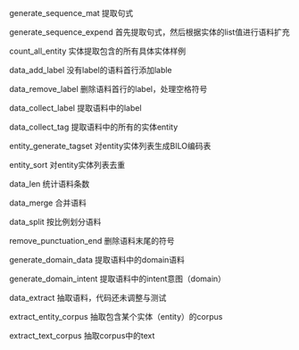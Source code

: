 generate_sequence_mat 提取句式

generate_sequence_expend 首先提取句式，然后根据实体的list值进行语料扩充

count_all_entity 实体提取包含的所有具体实体样例

data_add_label 没有label的语料首行添加lable

data_remove_label 删除语料首行的label，处理空格符号

data_collect_label 提取语料中的label

data_collect_tag 提取语料中的所有的实体entity

entity_generate_tagset 对entity实体列表生成BILO编码表

entity_sort 对entity实体列表去重

data_len 统计语料条数

data_merge 合并语料

data_split 按比例划分语料

remove_punctuation_end 删除语料末尾的符号

generate_domain_data 提取语料中的domain语料

generate_domain_intent 提取语料中的intent意图（domain）

data_extract 抽取语料，代码还未调整与测试

extract_entity_corpus 抽取包含某个实体（entity）的corpus

extract_text_corpus 抽取corpus中的text


